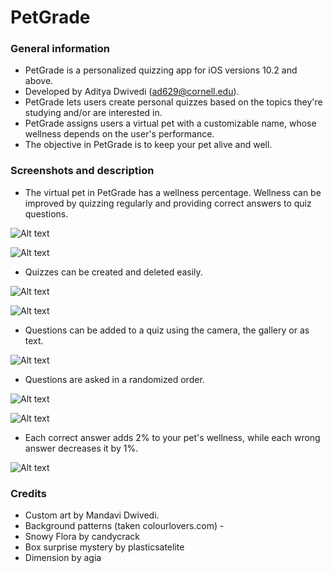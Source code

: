 # PetGrade
### General information
* PetGrade is a personalized quizzing app for iOS versions 10.2 and above.  
* Developed by Aditya Dwivedi (ad629@cornell.edu).
* PetGrade lets users create personal quizzes based on the topics they're studying and/or are interested in. 
* PetGrade assigns users a virtual pet with a customizable name, whose wellness depends on the user's performance.
* The objective in PetGrade is to keep your pet alive and well.

### Screenshots and description

* The virtual pet in PetGrade has a wellness percentage. Wellness can be improved by quizzing regularly and providing correct answers to quiz questions.


![Alt text](https://cloud.githubusercontent.com/assets/22662617/21822317/c4d2f12e-d79c-11e6-88b0-88dce937e6e7.png)


![Alt text](https://cloud.githubusercontent.com/assets/22662617/21822318/c6608ccc-d79c-11e6-8ada-54c209e0761d.png)




* Quizzes can be created and deleted easily.


![Alt text](https://cloud.githubusercontent.com/assets/22662617/21822329/ce981eb4-d79c-11e6-9ac5-546923d0b629.png)


![Alt text](https://cloud.githubusercontent.com/assets/22662617/21822331/d1bd140a-d79c-11e6-9f75-9b417caf231b.png)




* Questions can be added to a quiz using the camera, the gallery or as text.


![Alt text](https://cloud.githubusercontent.com/assets/22662617/21822345/d79ebc2a-d79c-11e6-8c7d-33d725f63116.png)




* Questions are asked in a randomized order.


![Alt text](https://cloud.githubusercontent.com/assets/22662617/21822349/d9ff3292-d79c-11e6-8e16-d63c8aecdcf4.png)


![Alt text](https://cloud.githubusercontent.com/assets/22662617/21822611/e1d4a7a8-d79d-11e6-991e-cc37c826b148.png)




* Each correct answer adds 2% to your pet's wellness, while each wrong answer decreases it by 1%.


![Alt text](https://cloud.githubusercontent.com/assets/22662617/21822355/dd607a18-d79c-11e6-910c-8393a50d95f4.png)


### Credits

* Custom art by Mandavi Dwivedi.
* Background patterns (taken colourlovers.com) -
 * Snowy Flora by candycrack
 * Box surprise mystery by plasticsatelite
 * Dimension by agia




